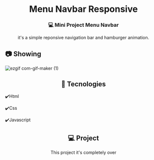 <h1 align="center">Menu Navbar Responsive</h1>
<h3 align="center"> 💻 Mini Project Menu Navbar</h3>
 <p align="center"> it's a simple reponsive navigation bar and hamburger animation.</p>
 
 <h2> 📷 Showing </h2>
 
![ezgif com-gif-maker (1)](https://user-images.githubusercontent.com/82244432/129562656-ed5ba36d-4d08-4fdc-b013-61f786675509.gif)
 
 <h2 align="center"> 🚀 Tecnologies </h2>
 <p>✔️Html</P>
 <p>✔️Css</p>
 <p>✔️Javascript</p>
 
 <h2 align="center">💻 Project </h2>
<p align="center">This project it's completely over</p>
